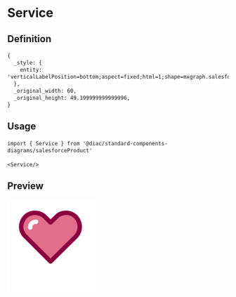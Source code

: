 # Service

## Definition

```
{
  _style: { 
    entity: 'verticalLabelPosition=bottom;aspect=fixed;html=1;shape=mxgraph.salesforce.service;',
  },
  _original_width: 60,
  _original_height: 49.199999999999996,
}
```

## Usage

```
import { Service } from '@diac/standard-components-diagrams/salesforceProduct'

<Service/>
```

## Preview

<img src="./service.png" width="200"/>
